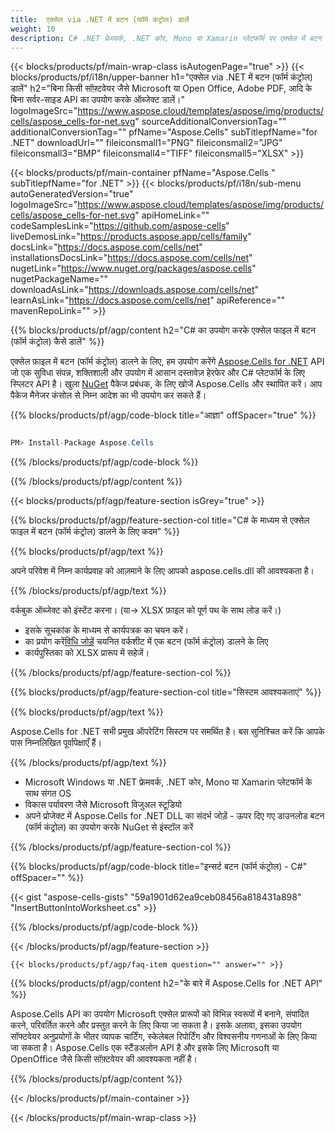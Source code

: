 ```yaml
---
title:  एक्सेल via .NET में बटन (फॉर्म कंट्रोल) डालें
weight: 10
description: C# .NET फ्रेमवर्क, .NET कोर, Mono या Xamarin प्लेटफॉर्म पर एक्सेल में बटन (फॉर्म कंट्रोल) डालने के लिए C# स्रोत कोड।
---
```

{{< blocks/products/pf/main-wrap-class isAutogenPage="true" >}}
{{< blocks/products/pf/i18n/upper-banner h1="एक्सेल via .NET में बटन (फॉर्म कंट्रोल) डालें" h2="बिना किसी सॉफ़्टवेयर जैसे Microsoft या Open Office, Adobe PDF, आदि के बिना सर्वर-साइड API का उपयोग करके ऑब्जेक्ट डालें।" logoImageSrc="https://www.aspose.cloud/templates/aspose/img/products/cells/aspose_cells-for-net.svg" sourceAdditionalConversionTag="" additionalConversionTag="" pfName="Aspose.Cells" subTitlepfName="for .NET" downloadUrl="" fileiconsmall1="PNG" fileiconsmall2="JPG" fileiconsmall3="BMP" fileiconsmall4="TIFF" fileiconsmall5="XLSX" >}}

{{< blocks/products/pf/main-container pfName="Aspose.Cells " subTitlepfName="for .NET" >}}
{{< blocks/products/pf/i18n/sub-menu autoGeneratedVersion="true" logoImageSrc="https://www.aspose.cloud/templates/aspose/img/products/cells/aspose_cells-for-net.svg" apiHomeLink="" codeSamplesLink="https://github.com/aspose-cells" liveDemosLink="https://products.aspose.app/cells/family" docsLink="https://docs.aspose.com/cells/net" installationsDocsLink="https://docs.aspose.com/cells/net" nugetLink="https://www.nuget.org/packages/aspose.cells" nugetPackageName="" downloadAsLink="https://downloads.aspose.com/cells/net" learnAsLink="https://docs.aspose.com/cells/net" apiReference="" mavenRepoLink="" >}}

{{% blocks/products/pf/agp/content h2="C# का उपयोग करके एक्सेल फाइल में बटन (फॉर्म कंट्रोल) कैसे डालें" %}}

 एक्सेल फ़ाइल में बटन (फॉर्म कंट्रोल) डालने के लिए, हम उपयोग करेंगे
 [Aspose.Cells for .NET](https://products.aspose.com/cells/net) 
API जो एक सुविधा संपन्न, शक्तिशाली और उपयोग में आसान दस्तावेज़ हेरफेर और C# प्लेटफॉर्म के लिए स्प्लिटर API है। खुला
 [NuGet](https://www.nuget.org/packages/aspose.cells) 
 पैकेज प्रबंधक, के लिए खोजें
 Aspose.Cells 
 और स्थापित करें। आप पैकेज मैनेजर कंसोल से निम्न आदेश का भी उपयोग कर सकते हैं।

{{% blocks/products/pf/agp/code-block title="आज्ञा" offSpacer="true" %}}

```cs

PM> Install-Package Aspose.Cells

```

{{% /blocks/products/pf/agp/code-block %}}

{{% /blocks/products/pf/agp/content %}}

{{< blocks/products/pf/agp/feature-section isGrey="true" >}}

{{% blocks/products/pf/agp/feature-section-col title="C# के माध्यम से एक्सेल फाइल में बटन (फॉर्म कंट्रोल) डालने के लिए कदम" %}}

{{% blocks/products/pf/agp/text %}}

अपने परिवेश में निम्न कार्यप्रवाह को आज़माने के लिए आपको aspose.cells.dll की आवश्यकता है।

{{% /blocks/products/pf/agp/text %}}

वर्कबुक ऑब्जेक्ट को इंस्टेंट करना। (या-> XLSX फ़ाइल को पूर्ण पथ के साथ लोड करें।)
+ इसके सूचकांक के माध्यम से कार्यपत्रक का चयन करें।
 + का प्रयोग करें[विधि जोड़ें](https://reference.aspose.com/cells/net/aspose.cells.drawing/shapecollection/methods/addbutton) चयनित वर्कशीट में एक बटन (फॉर्म कंट्रोल) डालने के लिए
+ कार्यपुस्तिका को XLSX प्रारूप में सहेजें।

{{% /blocks/products/pf/agp/feature-section-col %}}

{{% blocks/products/pf/agp/feature-section-col title="सिस्टम आवश्यकताएं" %}}

{{% blocks/products/pf/agp/text %}}

 Aspose.Cells for .NET सभी प्रमुख ऑपरेटिंग सिस्टम पर समर्थित है। बस सुनिश्चित करें कि आपके पास निम्नलिखित पूर्वापेक्षाएँ हैं।

{{% /blocks/products/pf/agp/text %}}

-  Microsoft Windows या .NET फ्रेमवर्क, .NET कोर, Mono या Xamarin प्लेटफॉर्म के साथ संगत OS
-  विकास पर्यावरण जैसे Microsoft विजुअल स्टूडियो
- अपने प्रोजेक्ट में Aspose.Cells for .NET DLL का संदर्भ जोड़ें - ऊपर दिए गए डाउनलोड बटन (फॉर्म कंट्रोल) का उपयोग करके NuGet से इंस्टॉल करें

{{% /blocks/products/pf/agp/feature-section-col %}}

{{% blocks/products/pf/agp/code-block title="इन्सर्ट बटन (फॉर्म कंट्रोल) - C#" offSpacer="" %}}

{{< gist "aspose-cells-gists" "59a1901d62ea9ceb08456a818431a898" "InsertButtonIntoWorksheet.cs" >}}

{{% /blocks/products/pf/agp/code-block %}}

{{< /blocks/products/pf/agp/feature-section >}}

    {{< blocks/products/pf/agp/faq-item question="" answer="" >}}
 

<!-- aboutfile Starts -->

{{% blocks/products/pf/agp/content h2="के बारे में Aspose.Cells for .NET API" %}}

 Aspose.Cells API का उपयोग Microsoft एक्सेल प्रारूपों को विभिन्न स्वरूपों में बनाने, संपादित करने, परिवर्तित करने और प्रस्तुत करने के लिए किया जा सकता है। इसके अलावा, इसका उपयोग सॉफ्टवेयर अनुप्रयोगों के भीतर व्यापक चार्टिंग, स्केलेबल रिपोर्टिंग और विश्वसनीय गणनाओं के लिए किया जा सकता है। Aspose.Cells एक स्टैंडअलोन API है और इसके लिए Microsoft या OpenOffice जैसे किसी सॉफ़्टवेयर की आवश्यकता नहीं है।

{{% /blocks/products/pf/agp/content %}}



<!-- aboutfile Ends -->
<!--
{{< blocks/products/pf/agp/other-supported-section title="Other Supported Splitting Formats" subTitle="Using C#, One can also split large file into chunks of many other file formats including." >}}

{{< blocks/products/pf/agp/other-supported-section-item href="https://products.aspose.com/cells/net/splitter/ods/" name="ODS" description="OpenDocument Spreadsheet File" >}}
{{< blocks/products/pf/agp/other-supported-section-item href="https://products.aspose.com/cells/net/splitter/xls/" name="XLS" description="Excel Binary Format" >}}
{{< blocks/products/pf/agp/other-supported-section-item href="https://products.aspose.com/cells/net/splitter/xlsb/" name="XLSB" description="Binary Excel Workbook File" >}}
{{< blocks/products/pf/agp/other-supported-section-item href="https://products.aspose.com/cells/net/splitter/xlsm/" name="XLSM" description="Spreadsheet File" >}}

{{< /blocks/products/pf/agp/other-supported-section >}}

-->

{{< /blocks/products/pf/main-container >}}
    
{{< /blocks/products/pf/main-wrap-class >}}
